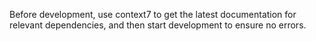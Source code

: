 Before development, use context7 to get the latest documentation for relevant dependencies, and then start development to ensure no errors.

